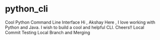 # python_cli
Cool Python Command Line Interface
Hi , Akshay Here , I love working with Python and Java.
I wish to build a cool and helpful CLI.
Cheers!!
Local Commit
Testing Local Branch and Merging
